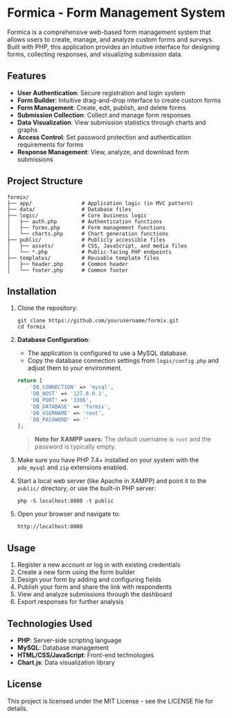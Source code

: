 # Formica - Form Management System

Formica is a comprehensive web-based form management system that allows users to create, manage, and analyze custom forms and surveys. Built with PHP, this application provides an intuitive interface for designing forms, collecting responses, and visualizing submission data.

## Features

- **User Authentication**: Secure registration and login system
- **Form Builder**: Intuitive drag-and-drop interface to create custom forms
- **Form Management**: Create, edit, publish, and delete forms
- **Submission Collection**: Collect and manage form responses
- **Data Visualization**: View submission statistics through charts and graphs
- **Access Control**: Set password protection and authentication requirements for forms
- **Response Management**: View, analyze, and download form submissions

## Project Structure

```
formix/
├── app/                # Application logic (in MVC pattern)
├── data/               # Database files
├── logic/              # Core business logic
│   ├── auth.php        # Authentication functions
│   ├── forms.php       # Form management functions
│   └── charts.php      # Chart generation functions
├── public/             # Publicly accessible files
│   ├── assets/         # CSS, JavaScript, and media files
│   └── *.php           # Public-facing PHP endpoints
├── templates/          # Reusable template files
│   ├── header.php      # Common header
│   └── footer.php      # Common footer
```

## Installation

1. Clone the repository:
   ```
   git clone https://github.com/yourusername/formix.git
   cd formix
   ```

2. **Database Configuration**:
   - The application is configured to use a MySQL database.
   - Copy the database connection settings from `logic/config.php` and adjust them to your environment.
   
   ```php
   return [
       'DB_CONNECTION' => 'mysql',
       'DB_HOST' => '127.0.0.1',
       'DB_PORT' => '3306',
       'DB_DATABASE' => 'formix',
       'DB_USERNAME' => 'root',
       'DB_PASSWORD' => ''
   ];
   ```
   
   > **Note for XAMPP users:** The default username is `root` and the password is typically empty.

3. Make sure you have PHP 7.4+ installed on your system with the `pdo_mysql` and `zip` extensions enabled.

4. Start a local web server (like Apache in XAMPP) and point it to the `public/` directory, or use the built-in PHP server:
   ```
   php -S localhost:8000 -t public
   ```

4. Open your browser and navigate to:
   ```
   http://localhost:8000
   ```

## Usage

1. Register a new account or log in with existing credentials
2. Create a new form using the form builder
3. Design your form by adding and configuring fields
4. Publish your form and share the link with respondents
5. View and analyze submissions through the dashboard
6. Export responses for further analysis

## Technologies Used

- **PHP**: Server-side scripting language
- **MySQL**: Database management
- **HTML/CSS/JavaScript**: Front-end technologies
- **Chart.js**: Data visualization library

## License

This project is licensed under the MIT License - see the LICENSE file for details. 